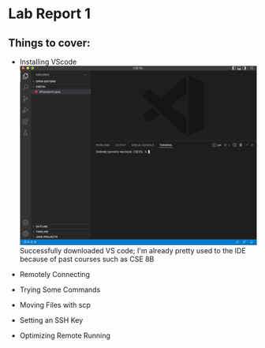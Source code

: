 # Lab Report 1

## Things to cover:
* Installing VScode
![VS Code downloaded](labreport1-1.png)
Successfully downloaded VS code; I'm already pretty used to the IDE because of past courses such as CSE 8B

* Remotely Connecting
* Trying Some Commands
* Moving Files with scp
* Setting an SSH Key
* Optimizing Remote Running
